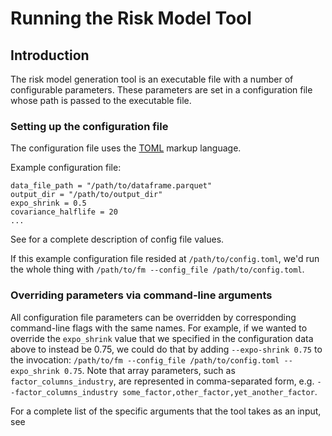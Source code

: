 # Running the Risk Model Tool

## Introduction

The risk model generation tool is an executable file with a number of configurable parameters. These parameters are
set in a configuration file whose path is passed to the executable file.

### Setting up the configuration file

The configuration file uses the [TOML](https://toml.io) markup language.

Example configuration file:
```Generic
data_file_path = "/path/to/dataframe.parquet"
output_dir = "/path/to/output_dir"
expo_shrink = 0.5
covariance_halflife = 20
...
```

See [](toml-reference.md) for a complete description of config file values.

If this example configuration file resided at `/path/to/config.toml`, we'd run the whole thing with `/path/to/fm --config_file /path/to/config.toml`.

### Overriding parameters via command-line arguments

All configuration file parameters can be overridden by corresponding command-line flags with the same names. For example,
if we wanted to override the `expo_shrink` value that we specified in the configuration data above to instead be 0.75, we could do that by
adding `--expo-shrink 0.75` to the invocation: `/path/to/fm --config_file /path/to/config.toml --expo_shrink 0.75`.
Note that array parameters, such as `factor_columns_industry`, are represented in comma-separated form, e.g.
`--factor_columns_industry some_factor,other_factor,yet_another_factor`.

For a complete list of the specific arguments that the tool takes as an input, see [](CLI-Reference.md)

